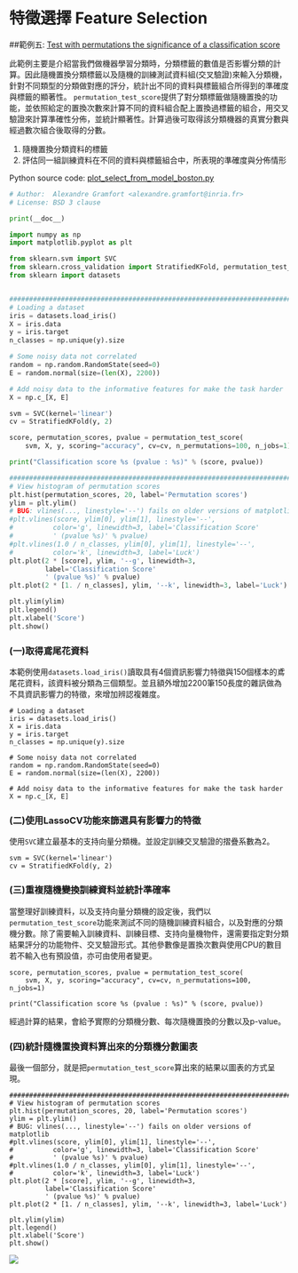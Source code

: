# 特徵選擇 Feature Selection 
##範例五: [Test with permutations the significance of a classification score](http://scikit-learn.org/stable/auto_examples/feature_selection/plot_permutation_test_for_classification.html)


此範例主要是介紹當我們做機器學習分類時，分類標籤的數值是否影響分類的計算。因此隨機置換分類標籤以及隨機的訓練測試資料組(交叉驗證)來輸入分類機，針對不同類型的分類做對應的評分，統計出不同的資料與標籤組合所得到的準確度與標籤的顯著性。
`permutation_test_score`提供了對分類標籤做隨機置換的功能，並依照給定的置換次數來計算不同的資料組合配上置換過標籤的組合，用交叉驗證來計算準確性分佈，並統計顯著性。計算過後可取得該分類機器的真實分數與經過數次組合後取得的分數。


1. 隨機置換分類資料的標籤
2. 評估同一組訓練資料在不同的資料與標籤組合中，所表現的準確度與分佈情形



Python source code: [plot_select_from_model_boston.py](http://scikit-learn.org/stable/_downloads/plot_permutation_test_for_classification.py)

```Python
# Author:  Alexandre Gramfort <alexandre.gramfort@inria.fr>
# License: BSD 3 clause

print(__doc__)

import numpy as np
import matplotlib.pyplot as plt

from sklearn.svm import SVC
from sklearn.cross_validation import StratifiedKFold, permutation_test_score
from sklearn import datasets


##############################################################################
# Loading a dataset
iris = datasets.load_iris()
X = iris.data
y = iris.target
n_classes = np.unique(y).size

# Some noisy data not correlated
random = np.random.RandomState(seed=0)
E = random.normal(size=(len(X), 2200))

# Add noisy data to the informative features for make the task harder
X = np.c_[X, E]

svm = SVC(kernel='linear')
cv = StratifiedKFold(y, 2)

score, permutation_scores, pvalue = permutation_test_score(
    svm, X, y, scoring="accuracy", cv=cv, n_permutations=100, n_jobs=1)

print("Classification score %s (pvalue : %s)" % (score, pvalue))

###############################################################################
# View histogram of permutation scores
plt.hist(permutation_scores, 20, label='Permutation scores')
ylim = plt.ylim()
# BUG: vlines(..., linestyle='--') fails on older versions of matplotlib
#plt.vlines(score, ylim[0], ylim[1], linestyle='--',
#          color='g', linewidth=3, label='Classification Score'
#          ' (pvalue %s)' % pvalue)
#plt.vlines(1.0 / n_classes, ylim[0], ylim[1], linestyle='--',
#          color='k', linewidth=3, label='Luck')
plt.plot(2 * [score], ylim, '--g', linewidth=3,
         label='Classification Score'
         ' (pvalue %s)' % pvalue)
plt.plot(2 * [1. / n_classes], ylim, '--k', linewidth=3, label='Luck')

plt.ylim(ylim)
plt.legend()
plt.xlabel('Score')
plt.show()
```
### (一)取得鳶尾花資料

本範例使用`datasets.load_iris()`讀取具有4個資訊影響力特徵與150個樣本的鳶尾花資料，該資料被分類為三個類型。並且額外增加2200筆150長度的雜訊做為不具資訊影響力的特徵，來增加辨認複雜度。
```
# Loading a dataset
iris = datasets.load_iris()
X = iris.data
y = iris.target
n_classes = np.unique(y).size

# Some noisy data not correlated
random = np.random.RandomState(seed=0)
E = random.normal(size=(len(X), 2200))

# Add noisy data to the informative features for make the task harder
X = np.c_[X, E]
```

### (二)使用LassoCV功能來篩選具有影響力的特徵
使用`SVC`建立最基本的支持向量分類機。並設定訓練交叉驗證的摺疊系數為2。

```
svm = SVC(kernel='linear')
cv = StratifiedKFold(y, 2)
```

### (三)重複隨機變換訓練資料並統計準確率
當整理好訓練資料，以及支持向量分類機的設定後，我們以`permutation_test_score`功能來測試不同的隨機訓練資料組合，以及對應的分類機分數。除了需要輸入訓練資料、訓練目標、支持向量機物件，還需要指定對分類結果評分的功能物件、交叉驗證形式。其他參數像是置換次數與使用CPU的數目若不輸入也有預設值，亦可由使用者變更。

```
score, permutation_scores, pvalue = permutation_test_score(
    svm, X, y, scoring="accuracy", cv=cv, n_permutations=100, n_jobs=1)

print("Classification score %s (pvalue : %s)" % (score, pvalue))
```

經過計算的結果，會給予實際的分類機分數、每次隨機置換的分數以及p-value。


### (四)統計隨機置換資料算出來的分類機分數圖表

最後一個部分，就是把`permutation_test_score`算出來的結果以圖表的方式呈現。
```
###############################################################################
# View histogram of permutation scores
plt.hist(permutation_scores, 20, label='Permutation scores')
ylim = plt.ylim()
# BUG: vlines(..., linestyle='--') fails on older versions of matplotlib
#plt.vlines(score, ylim[0], ylim[1], linestyle='--',
#          color='g', linewidth=3, label='Classification Score'
#          ' (pvalue %s)' % pvalue)
#plt.vlines(1.0 / n_classes, ylim[0], ylim[1], linestyle='--',
#          color='k', linewidth=3, label='Luck')
plt.plot(2 * [score], ylim, '--g', linewidth=3,
         label='Classification Score'
         ' (pvalue %s)' % pvalue)
plt.plot(2 * [1. / n_classes], ylim, '--k', linewidth=3, label='Luck')

plt.ylim(ylim)
plt.legend()
plt.xlabel('Score')
plt.show()
```
![](http://scikit-learn.org/stable/_images/plot_permutation_test_for_classification_001.png)